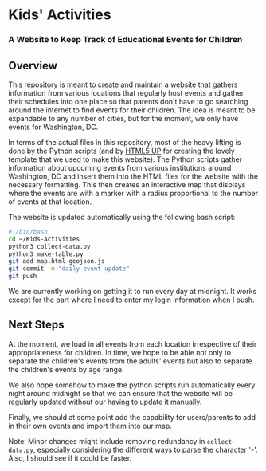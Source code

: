 # Kids' Activities
### A Website to Keep Track of Educational Events for Children

## Overview
This repository is meant to create and maintain a website that gathers information from various locations that regularly host events and gather their schedules into one place so that parents don't have to go searching around the internet to find events for their children. The idea is meant to be expandable to any number of cities, but for the moment, we only have events for Washington, DC.

In terms of the actual files in this repository, most of the heavy lifting is done by the Python scripts (and by [HTML5 UP](html5up.net) for creating the lovely template that we used to make this website). The Python scripts gather information about upcoming events from various institutions around Washington, DC and insert them into the HTML files for the website with the necessary formatting. This then creates an interactive map that displays where the events are with a marker with a radius proportional to the number of events at that location.

The website is updated automatically using the following bash script:
```bash
#!/bin/bash
cd ~/Kids-Activities
python3 collect-data.py
python3 make-table.py
git add map.html geojson.js
git commit -m "daily event update"
git push
```
We are currently working on getting it to run every day at midnight. It works except for the part where I need to enter my login information when I push.

## Next Steps
At the moment, we load in all events from each location irrespective of their appropriateness for children. In time, we hope to be able not only to separate the children's events from the adults' events but also to separate the children's events by age range.

We also hope somehow to make the python scripts run automatically every night around midnight so that we can ensure that the website will be regularly updated without our having to update it manually.

Finally, we should at some point add the capability for users/parents to add in their own events and import them into our map.

Note: Minor changes might include removing redundancy in `collect-data.py`, especially considering the different ways to parse the character '-'. Also, I should see if it could be faster.
